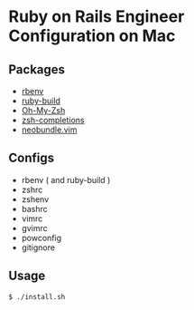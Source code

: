 # Ruby on Rails Engineer Configuration on Mac

## Packages

- [rbenv](https://github.com/sstephenson/rbenv)
- [ruby-build](https://github.com/sstephenson/ruby-build)
- [Oh-My-Zsh](https://github.com/robbyrussell/oh-my-zsh)
- [zsh-completions](https://github.com/robbyrussell/oh-my-zsh)
- [neobundle.vim](https://github.com/Shougo/neobundle.vim)

## Configs

- rbenv ( and ruby-build )
- zshrc
- zshenv
- bashrc
- vimrc
- gvimrc
- powconfig
- gitignore

## Usage

    $ ./install.sh


